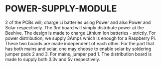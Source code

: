 # POWER-SUPPLY-MODULE
2 of the PCBs will; charge Li batteries using Power and also Power and Solar respectively. The 3rd board will simply distribute power at the Beehive. 
The design is made to charge Lithium Ion batteries - strictly. 
For power distribution, we supply 3Amps which is enough for a Raspberry Pi. 
These two boards are made independent of each other.
For the part that has both mains and solar, one may choose to enable solar by soldering jumper pads 2 and 3. For mains, jumper pad 1.
The distribution board is made to supply both 3.3v and 5v respectively.
